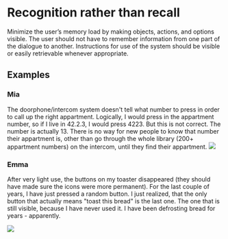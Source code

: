 # Recognition rather than recall

Minimize the user’s memory load by making objects, actions, and options visible. The user should not have to remember information from one part of the dialogue to another. Instructions for use of the system should be visible or easily retrievable whenever appropriate.

## Examples

### Mia
The doorphone/intercom system doesn't tell what number to press in order to call up the right appartment. Logically, I would press in the appartment number, so if I live in 42.2.3, I would press 4223. But this is not correct. The number is actually 13.
There is no way for new people to know that number their appartment is, other than go through the whole library (200+ appartment numbers) on the intercom, until they find their appartment.
![](Mia-DoorTelephone.JPG) 

### Emma
After very light use, the buttons on my toaster disappeared (they should have made sure the icons were more permanent). For the last couple of years, I have just pressed a random button. I just realized, that the only button that actually means "toast this bread" is the last one. The one that is still visible, because I have never used it. I have been defrosting bread for years - apparently.

![](Emma-toaster.JPG) 

